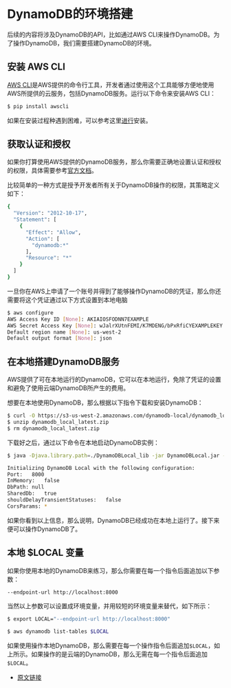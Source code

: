# DynamoDB的环境搭建

后续的内容将涉及DynamoDB的API，比如通过AWS CLI来操作DynamoDB。为了操作DynamoDB，我们需要搭建DynamoDB的环境。

## 安装 AWS CLI

[AWS CLI](https://aws.amazon.com/cli/)是AWS提供的命令行工具，开发者通过使用这个工具能够方便地使用AWS所提供的云服务，包括DynamoDB服务。运行以下命令来安装AWS CLI：

```bash
$ pip install awscli
```

如果在安装过程种遇到困难，可以参考这里[进行](http://docs.aws.amazon.com/cli/latest/userguide/installing.html)安装。

## 获取认证和授权

如果你打算使用AWS提供的DynamoDB服务，那么你需要正确地设置认证和授权的权限，具体需要参考[官方文档](https://docs.aws.amazon.com/cli/latest/userguide/cli-chap-getting-started.html#cli-quick-configuration)。

比较简单的一种方式是授予开发者所有关于DynamoDB操作的权限，其策略定义如下：

```bash
{
  "Version": "2012-10-17",
  "Statement": [
    {
      "Effect": "Allow",
      "Action": [
        "dynamodb:*"
      ],
      "Resource": "*"
    }
  ]
}
```

一旦你在AWS上申请了一个账号并得到了能够操作DynamoDB的凭证，那么你还需要将这个凭证通过以下方式设置到本地电脑

```bash
$ aws configure
AWS Access Key ID [None]: AKIAIOSFODNN7EXAMPLE
AWS Secret Access Key [None]: wJalrXUtnFEMI/K7MDENG/bPxRfiCYEXAMPLEKEY
Default region name [None]: us-west-2
Default output format [None]: json
```

## 在本地搭建DynamoDB服务

AWS提供了可在本地运行的DynamoDB，它可以在本地运行，免除了凭证的设置和避免了使用云端DynamoDB所产生的费用。

想要在本地使用DynamoDB，那么根据以下指令下载和安装DynamoDB：

```bash
$ curl -O https://s3-us-west-2.amazonaws.com/dynamodb-local/dynamodb_local_latest.zip
$ unzip dynamodb_local_latest.zip
$ rm dynamodb_local_latest.zip
```

下载好之后，通过以下命令在本地启动DynamoDB实例：

```bash
$ java -Djava.library.path=./DynamoDBLocal_lib -jar DynamoDBLocal.jar -sharedDb

Initializing DynamoDB Local with the following configuration:
Port:	8000
InMemory:	false
DbPath:	null
SharedDb:	true
shouldDelayTransientStatuses:	false
CorsParams:	*
```

如果你看到以上信息，那么说明，DynamoDB已经成功在本地上运行了。接下来便可以操作DynamoDB了。

## 本地 $LOCAL 变量

如果你使用本地的DynamoDB来练习，那么你需要在每一个指令后面追加以下参数：

```bash
--endpoint-url http://localhost:8000
```

当然以上参数可以设置成环境变量，并用较短的环境变量来替代，如下所示：

```bash
$ export LOCAL="--endpoint-url http://localhost:8000"

$ aws dynamodb list-tables $LOCAL
```

如果使用操作本地DynamoDB，那么需要在每一个操作指令后面追加`$LOCAL`，如上所示。如果操作的是云端的DynamoDB，那么无需在每一个指令后面追加`$LOCAL`。

* [原文链接](https://www.dynamodbguide.com/environment-setup)